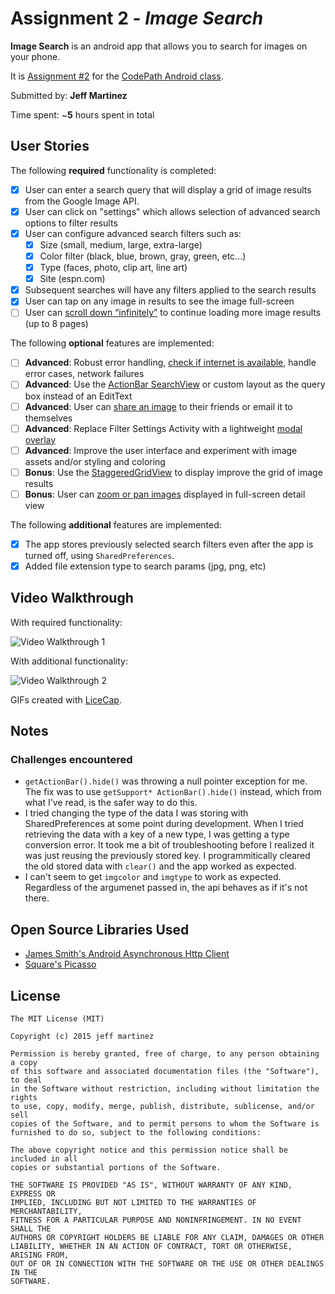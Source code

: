 # Assignment 2 - *Image Search*

**Image Search** is an android app that allows you to search for images on your phone.

It is [Assignment #2](http://courses.codepath.com/courses/intro_to_android/unit/2#!assignment) for the [CodePath Android class](https://codepath.com/androidbootcamp).

Submitted by: **Jeff Martinez**

Time spent: ~**5** hours spent in total

## User Stories

The following **required** functionality is completed:

* [X] User can enter a search query that will display a grid of image results from the Google Image API.
* [X] User can click on "settings" which allows selection of advanced search options to filter results
* [X] User can configure advanced search filters such as:
    * [X] Size (small, medium, large, extra-large)
    * [X] Color filter (black, blue, brown, gray, green, etc...)
    * [X] Type (faces, photo, clip art, line art)
    * [X] Site (espn.com)
* [X] Subsequent searches will have any filters applied to the search results
* [X] User can tap on any image in results to see the image full-screen
* [ ] User can [scroll down “infinitely”](http://guides.codepath.com/android/Endless-Scrolling-with-AdapterViews) to continue loading more image results (up to 8 pages)

The following **optional** features are implemented:

* [ ] **Advanced**: Robust error handling, [check if internet is available](http://guides.codepath.com/android/Sending-and-Managing-Network-Requests#checking-for-network-connectivity), handle error cases, network failures
* [ ] **Advanced**: Use the [ActionBar SearchView](http://guides.codepath.com/android/Extended-ActionBar-Guide#adding-searchview-to-actionbar) or custom layout as the query box instead of an EditText
* [ ] **Advanced**: User can [share an image](http://guides.codepath.com/android/Sharing-Content-with-Intents) to their friends or email it to themselves
* [ ] **Advanced**: Replace Filter Settings Activity with a lightweight [modal overlay](http://guides.codepath.com/android/Using-DialogFragment)
* [ ] **Advanced**: Improve the user interface and experiment with image assets and/or styling and coloring
* [ ] **Bonus**: Use the [StaggeredGridView](https://github.com/f-barth/AndroidStaggeredGrid) to display improve the grid of image results
* [ ] **Bonus**: User can [zoom or pan images](https://github.com/MikeOrtiz/TouchImageView) displayed in full-screen detail view

The following **additional** features are implemented:

* [X] The app stores previously selected search filters even after the app is turned off, using `SharedPreferences`.
* [X] Added file extension type to search params (jpg, png, etc)

## Video Walkthrough

With required functionality:

![Video Walkthrough 1](walkthrough.gif)

With additional functionality:

![Video Walkthrough 2](walkthrough2.gif)

GIFs created with [LiceCap](http://www.cockos.com/licecap/).

## Notes

### Challenges encountered

* `getActionBar().hide()` was throwing a null pointer exception for me. The fix was to use `getSupport* ActionBar().hide()` instead, which from what I've read, is the safer way to do this.
* I tried changing the type of the data I was storing with SharedPreferences at some point during development. When I tried retrieving the data with a key of a new type, I was getting a type conversion error. It took me a bit of troubleshooting before I realized it was just reusing the previously stored key. I programmitically cleared the old stored data with `clear()` and the app worked as expected.
* I can't seem to get `imgcolor` and `imgtype` to work as expected. Regardless of the argumenet passed in, the api behaves as if it's not there.

## Open Source Libraries Used

* [James Smith's Android Asynchronous Http Client](http://loopj.com/android-async-http/)
* [Square's Picasso](http://square.github.io/picasso/)

## License

    The MIT License (MIT)

	Copyright (c) 2015 jeff martinez
	
	Permission is hereby granted, free of charge, to any person obtaining a copy
	of this software and associated documentation files (the "Software"), to deal
	in the Software without restriction, including without limitation the rights
	to use, copy, modify, merge, publish, distribute, sublicense, and/or sell
	copies of the Software, and to permit persons to whom the Software is
	furnished to do so, subject to the following conditions:
	
	The above copyright notice and this permission notice shall be included in all
	copies or substantial portions of the Software.
	
	THE SOFTWARE IS PROVIDED "AS IS", WITHOUT WARRANTY OF ANY KIND, EXPRESS OR
	IMPLIED, INCLUDING BUT NOT LIMITED TO THE WARRANTIES OF MERCHANTABILITY,
	FITNESS FOR A PARTICULAR PURPOSE AND NONINFRINGEMENT. IN NO EVENT SHALL THE
	AUTHORS OR COPYRIGHT HOLDERS BE LIABLE FOR ANY CLAIM, DAMAGES OR OTHER
	LIABILITY, WHETHER IN AN ACTION OF CONTRACT, TORT OR OTHERWISE, ARISING FROM,
	OUT OF OR IN CONNECTION WITH THE SOFTWARE OR THE USE OR OTHER DEALINGS IN THE
	SOFTWARE.

